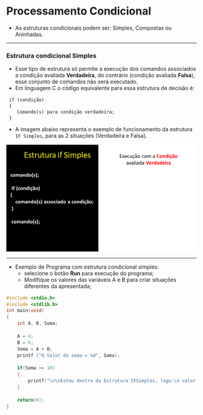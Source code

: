 # Processamento Condicional

* As estruturas condicionais podem ser: Simples, Compostas ou Aninhadas.
---

### Estrutura condicional Simples
+ Esse tipo de estrutura só permite a execução dos comandos associados a condição avaliada **Verdadeira**, do contrário (condição avaliada **Falsa**), esse conjunto de comandos não será executado.
+ Em linguagem C o código equivalente para essa estrutura de decisão é:
```
 if (condição)
 {
    Comando(s) para condição verdadeira;
 }
```
+ A imagem abaixo representa o exemplo de funcionamento da estrutura ```IF Simples```, para as 2 situações (Verdadeira e Falsa).

![programa](/markdowns/gif_IF_Simples.gif)

---
+ Exemplo de Programa com estrutura condicional simples: 
    + selecione o botão **Run** para execução do programa;
    + Modifique os valores das variáveis A e B para criar situações diferentes da apresentada;

``` C runnable
#include <stdio.h>
#include <stdlib.h>
int main(void)
{
    int A, B, Soma;
 
    A = 4;
    B = 6;
    Soma = A + B;
    printf ("O Valor da soma = %d", Soma);
 
    if(Soma >= 10)
    {
        printf("\n\nEstou dentro da Estrutura IFSimples, logo:\n valor da soma é maior ou igual a 10\n");
    }
 
    return(0);
}
```
